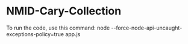 # NMID-Cary-Collection

To run the code, use this command: 
node --force-node-api-uncaught-exceptions-policy=true app.js
